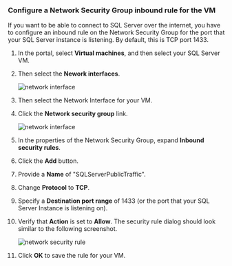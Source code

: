 ### Configure a Network Security Group inbound rule for the VM
If you want to be able to connect to SQL Server over the internet, you have to configure an inbound rule on the Network Security Group for the port that your SQL Server instance is listening. By default, this is TCP port 1433.

1. In the portal, select **Virtual machines**, and then select your SQL Server VM.
2. Then select the **Nework interfaces**.
   
    ![network interface](./media/virtual-machines-sql-server-connection-steps/rm-network-interface.png)
3. Then select the Network Interface for your VM.
4. Click the **Network security group** link.
   
    ![network interface](./media/virtual-machines-sql-server-connection-steps/rm-network-security-group.png)
5. In the properties of the Network Security Group, expand **Inbound security rules**.
6. Click the **Add** button.
7. Provide a **Name** of "SQLServerPublicTraffic".
8. Change **Protocol** to **TCP**.
9. Specify a **Destination port range** of 1433 (or the port that your SQL Server Instance is listening on).
10. Verify that **Action** is set to **Allow**. The security rule dialog should look similar to the following screenshot.
    
     ![network security rule](./media/virtual-machines-sql-server-connection-steps/rm-network-security-rule.png)
11. Click **OK** to save the rule for your VM.

